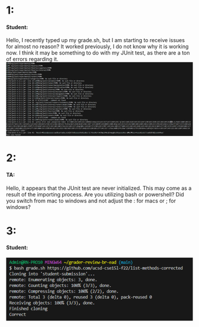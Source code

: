 
# 1:
#### Student:  
Hello, I recently typed up my grade.sh, but I am starting to receive issues for almost no reason? It worked previously, I do not know why it is working now. I think it may be something to do with my JUnit test, as there are a ton of errors regarding it.
![Image](dwaDWad.png)
# 2:
#### TA:  
Hello, it appears that the JUnit test are never initialized. This may come as a result of the importing process. Are you utilizing bash or powershell? Did you switch from mac to windows and not adjust the : for macs or ; for windows?  
# 3:
#### Student:  
![Image](dwadawdw.png)

